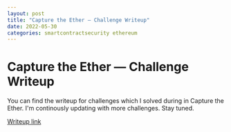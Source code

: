 ```yaml
---
layout: post
title: "Capture the Ether — Challenge Writeup"
date: 2022-05-30
categories: smartcontractsecurity ethereum
---
```


# Capture the Ether — Challenge Writeup

You can find the writeup for challenges which I solved during in Capture the Ether. I'm continously updating with more challenges. Stay tuned.

[Writeup link][writeup]

[writeup]: https://infosecwriteups.com/capture-the-ether-challenge-writeup-b10853807690
